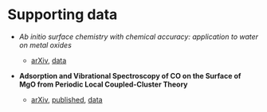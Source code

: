 # Supporting data

- **Ab initio* surface chemistry with chemical accuracy: application to water on metal oxides*
  - [arXiv](https://arxiv.org/abs/2309.14640), [data](https://github.com/hongzhouye/supporting_data/tree/main/2023/arXiv%3A2309.14640)

- **Adsorption and Vibrational Spectroscopy of CO on the Surface of MgO from Periodic Local Coupled-Cluster Theory**
  - [arXiv](https://arxiv.org/abs/2309.14651), [published](https://doi.org/10.1039/D4FD00041B), [data](https://github.com/hongzhouye/supporting_data/tree/main/2023/arXiv%3A2309.14651)
